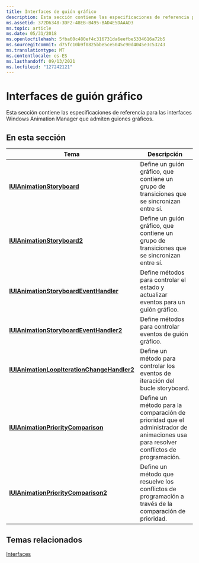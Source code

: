 ```yaml
---
title: Interfaces de guión gráfico
description: Esta sección contiene las especificaciones de referencia para las interfaces Windows Animation Manager que admiten guiones gráficos.
ms.assetid: 372D6348-3DF2-48EB-B495-BAD4E5DAAAD3
ms.topic: article
ms.date: 05/31/2018
ms.openlocfilehash: 5fba60c480ef4c316731da6eefbe5334616a72b5
ms.sourcegitcommit: d75fc10b9f0825bbe5ce5045c90d4045e3c53243
ms.translationtype: MT
ms.contentlocale: es-ES
ms.lasthandoff: 09/13/2021
ms.locfileid: "127242121"
---
```

# <a name="storyboard-interfaces"></a>Interfaces de guión gráfico

Esta sección contiene las especificaciones de referencia para las interfaces Windows Animation Manager que admiten guiones gráficos.

## <a name="in-this-section"></a>En esta sección



| Tema                                                                                                 | Descripción                                                                                                           |
|-------------------------------------------------------------------------------------------------------|-----------------------------------------------------------------------------------------------------------------------|
| [**IUIAnimationStoryboard**](/windows/desktop/api/UIAnimation/nn-uianimation-iuianimationstoryboard)<br/>                                   | Define un guión gráfico, que contiene un grupo de transiciones que se sincronizan entre sí.<br/> |
| [**IUIAnimationStoryboard2**](/windows/win32/api/uianimation/nn-uianimation-iuianimationstoryboard2)<br/>                                 | Define un guión gráfico, que contiene un grupo de transiciones que se sincronizan entre sí.<br/> |
| [**IUIAnimationStoryboardEventHandler**](/windows/desktop/api/UIAnimation/nn-uianimation-iuianimationstoryboardeventhandler)<br/>           | Define métodos para controlar el estado y actualizar eventos para un guión gráfico.<br/>                                    |
| [**IUIAnimationStoryboardEventHandler2**](/windows/desktop/api/UIAnimation/nn-uianimation-iuianimationstoryboardeventhandler2)<br/>         | Define métodos para controlar eventos de guión gráfico. <br/>                                                           |
| [**IUIAnimationLoopIterationChangeHandler2**](/windows/desktop/api/UIAnimation/nn-uianimation-iuianimationloopiterationchangehandler2)<br/> | Define un método para controlar los eventos de iteración del bucle storyboard.<br/>                                            |
| [**IUIAnimationPriorityComparison**](/windows/desktop/api/UIAnimation/nn-uianimation-iuianimationprioritycomparison)<br/>                   | Define un método para la comparación de prioridad que el administrador de animaciones usa para resolver conflictos de programación.<br/>  |
| [**IUIAnimationPriorityComparison2**](/windows/desktop/api/UIAnimation/nn-uianimation-iuianimationprioritycomparison2)<br/>                 | Define un método que resuelve los conflictos de programación a través de la comparación de prioridad.<br/>                           |



 

## <a name="related-topics"></a>Temas relacionados

<dl> <dt>

[Interfaces](windows-animation-reference.md)
</dt> </dl>

 

